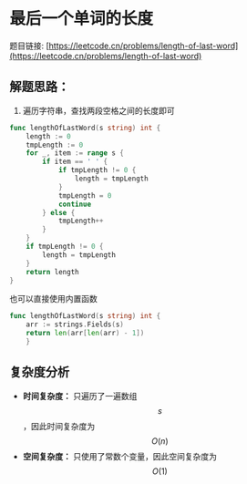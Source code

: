 # 最后一个单词的长度


题目链接: [https://leetcode.cn/problems/length-of-last-word](https://leetcode.cn/problems/length-of-last-word)

## 解题思路：

1. 遍历字符串，查找两段空格之间的长度即可

```go
func lengthOfLastWord(s string) int {
	length := 0
	tmpLength := 0
	for _, item := range s {
		if item == ' ' {
			if tmpLength != 0 {
				length = tmpLength
			}
			tmpLength = 0
			continue
		} else {
			tmpLength++
		}
	}
	if tmpLength != 0 {
		length = tmpLength
	}
	return length
}
```

也可以直接使用内置函数

```go
func lengthOfLastWord(s string) int {
	arr := strings.Fields(s)
	return len(arr[len(arr) - 1])
	}
```

## 复杂度分析

- **时间复杂度：** 只遍历了一遍数组 $$s$$，因此时间复杂度为 $$O(n)$$
- **空间复杂度：** 只使用了常数个变量，因此空间复杂度为 $$O(1)$$
